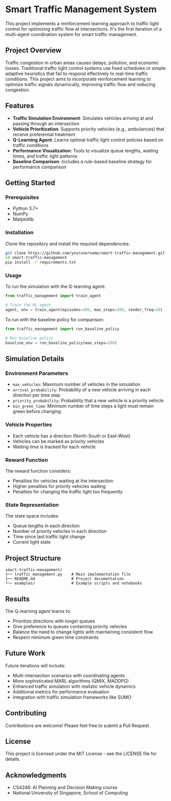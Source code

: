 # Smart Traffic Management System

This project implements a reinforcement learning approach to traffic light control for optimizing traffic flow at intersections. It's the first iteration of a multi-agent coordination system for smart traffic management.

## Project Overview

Traffic congestion in urban areas causes delays, pollution, and economic losses. Traditional traffic light control systems use fixed schedules or simple adaptive heuristics that fail to respond effectively to real-time traffic conditions. This project aims to incorporate reinforcement learning to optimize traffic signals dynamically, improving traffic flow and reducing congestion.

## Features

- **Traffic Simulation Environment**: Simulates vehicles arriving at and passing through an intersection
- **Vehicle Prioritization**: Supports priority vehicles (e.g., ambulances) that receive preferential treatment
- **Q-Learning Agent**: Learns optimal traffic light control policies based on traffic conditions
- **Performance Visualization**: Tools to visualize queue lengths, waiting times, and traffic light patterns
- **Baseline Comparison**: Includes a rule-based baseline strategy for performance comparison

## Getting Started

### Prerequisites

- Python 3.7+
- NumPy
- Matplotlib

### Installation

Clone the repository and install the required dependencies:

```bash
git clone https://github.com/yourusername/smart-traffic-management.git
cd smart-traffic-management
pip install -r requirements.txt
```

### Usage

To run the simulation with the Q-learning agent:

```python
from traffic_management import train_agent

# Train the RL agent
agent, env = train_agent(episodes=100, max_steps=200, render_freq=10)
```

To run with the baseline policy for comparison:

```python
from traffic_management import run_baseline_policy

# Run baseline policy
baseline_env = run_baseline_policy(max_steps=200)
```

## Simulation Details

### Environment Parameters

- `max_vehicles`: Maximum number of vehicles in the simulation
- `arrival_probability`: Probability of a new vehicle arriving in each direction per time step
- `priority_probability`: Probability that a new vehicle is a priority vehicle
- `min_green_time`: Minimum number of time steps a light must remain green before changing

### Vehicle Properties

- Each vehicle has a direction (North-South or East-West)
- Vehicles can be marked as priority vehicles
- Waiting time is tracked for each vehicle

### Reward Function

The reward function considers:

- Penalties for vehicles waiting at the intersection
- Higher penalties for priority vehicles waiting
- Penalties for changing the traffic light too frequently

### State Representation

The state space includes:

- Queue lengths in each direction
- Number of priority vehicles in each direction
- Time since last traffic light change
- Current light state

## Project Structure

```
smart-traffic-management/
├── traffic_management.py    # Main implementation file
├── README.md                # Project documentation
└── examples/                # Example scripts and notebooks
```

## Results

The Q-learning agent learns to:

- Prioritize directions with longer queues
- Give preference to queues containing priority vehicles
- Balance the need to change lights with maintaining consistent flow
- Respect minimum green time constraints

## Future Work

Future iterations will include:

- Multi-intersection scenarios with coordinating agents
- More sophisticated MARL algorithms (QMIX, MADDPG)
- Enhanced traffic simulation with realistic vehicle dynamics
- Additional metrics for performance evaluation
- Integration with traffic simulation frameworks like SUMO

## Contributing

Contributions are welcome! Please feel free to submit a Pull Request.

## License

This project is licensed under the MIT License - see the LICENSE file for details.

## Acknowledgments

- CS4246: AI Planning and Decision Making course
- National University of Singapore, School of Computing
